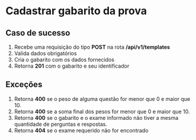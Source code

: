 # Cadastrar gabarito da prova

## Caso de sucesso

1. Recebe uma requisição do tipo **POST** na rota **/api/v1/templates**
2. Valida dados obrigatórios
3. Cria o gabarito com os dados fornecidos
4. Retorna **201** com o gabarito e seu identificador

## Exceções

1. Retorna **400** se o peso de alguma questão for menor que 0 e maior que 10.
2. Retorna **400** se a soma final dos pesos for menor que 0 e maior que 10.
3. Retorna **400** se o gabarito e o exame informado não tiver a mesma quantidade de perguntas e respostas.
4. Retorna **404** se o exame requerido não for encontrado